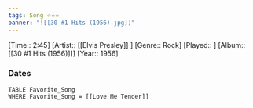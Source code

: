 ```yaml
---
tags: Song ⭐⭐⭐ 
banner: "![[30 #1 Hits (1956).jpg]]"
---
```

[Time:: 2:45]
[Artist:: [[Elvis Presley]] ]
[Genre:: Rock]
[Played:: ]
[Album:: [[30 #1 Hits (1956)]]]
[Year:: 1956]
### Dates
````dataview
TABLE Favorite_Song
WHERE Favorite_Song = [[Love Me Tender]]
````